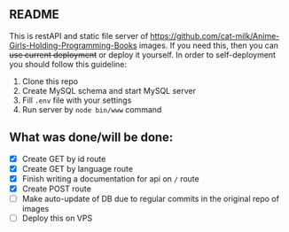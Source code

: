 README
-
This is restAPI and static file server of https://github.com/cat-milk/Anime-Girls-Holding-Programming-Books images. If
you need this, then you can ~~use current deployment~~ or deploy it yourself. In order to self-deployment you should
follow this guideline:

1. Clone this repo
2. Create MySQL schema and start MySQL server
3. Fill `.env` file with your settings
4. Run server by `node bin/www` command

What was done/will be done:
-

- [x]   Create GET by id route
- [x]   Create GET by language route
- [x]   Finish writing a documentation for api on `/` route
- [x]   Create POST route
- [ ]   Make auto-update of DB due to regular commits in the original repo of images
- [ ]   Deploy this on VPS
